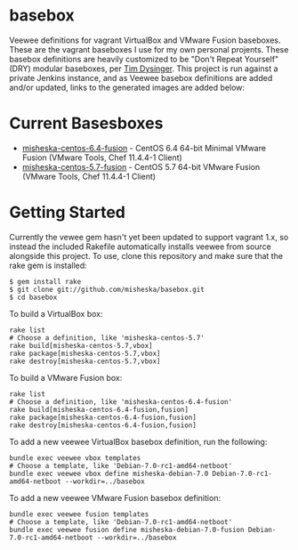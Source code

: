 basebox
=======

Veewee definitions for vagrant VirtualBox and VMware Fusion baseboxes. 
These are the vagrant baseboxes I use for my own personal projents.  These
basebox definitions are heavily customized to be "Don't Repeat Yourself" (DRY) 
modular baseboxes, per [Tim Dysinger](https://github.com/dysinger/basebox).
This project is run against a private Jenkins instance, and as Veewee basebox
definitions are added and/or updated, links to the generated images are
added below:

Current Basesboxes
==================

* [misheska-centos-6.4-fusion](https://www.dropbox.com/s/9oe0vdl9nh2fvzm/misheska-centos-6.4-fusion.box) - CentOS 6.4 64-bit Minimal VMware Fusion (VMware Tools, Chef 11.4.4-1 Client)
* [misheska-centos-5.7-fusion](https://www.dropbox.com/s/7r97w23ou6amgk5/misheska-centos-5.7-fusion.box) - CentOS 5.7 64-bit VMware Fusion (VMware Tools, Chef 11.4.4-1 Client)

Getting Started
===============

Currently the vewee gem hasn't yet been updated to support vagrant 1.x, so
instead the included Rakefile automatically installs veewee from source
alongside this project.  To use, clone this repository and make sure that
the rake gem is installed:

    $ gem install rake
    $ git clone git://github.com/misheska/basebox.git
    $ cd basebox

To build a VirtualBox box:

    rake list
    # Choose a definition, like 'misheska-centos-5.7'
    rake build[misheska-centos-5.7,vbox]
    rake package[misheska-centos-5.7,vbox]
    rake destroy[misheska-centos-5.7,vbox] 

To build a VMware Fusion box:

    rake list
    # Choose a definition, like 'misheska-centos-6.4-fusion'
    rake build[misheska-centos-6.4-fusion,fusion]
    rake package[misheska-centos-6.4-fusion,fusion]
    rake destroy[misheska-centos-6.4-fusion,fusion]

To add a new veewee VirtualBox basebox definition, run the following:

    bundle exec veewee vbox templates
    # Choose a template, like 'Debian-7.0-rc1-amd64-netboot'
    bundle exec veewee vbox define misheska-debian-7.0 Debian-7.0-rc1-amd64-netboot --workdir=../basebox

To add a new veewee VMware Fusion basebox definition:

    bundle exec veewee fusion templates
    # Choose a template, like 'Debian-7.0-rc1-amd64-netboot'
    bundle exec veewee fusion define misheska-debian-7.0-fusion Debian-7.0-rc1-amd64-netboot --workdir=../basebox

